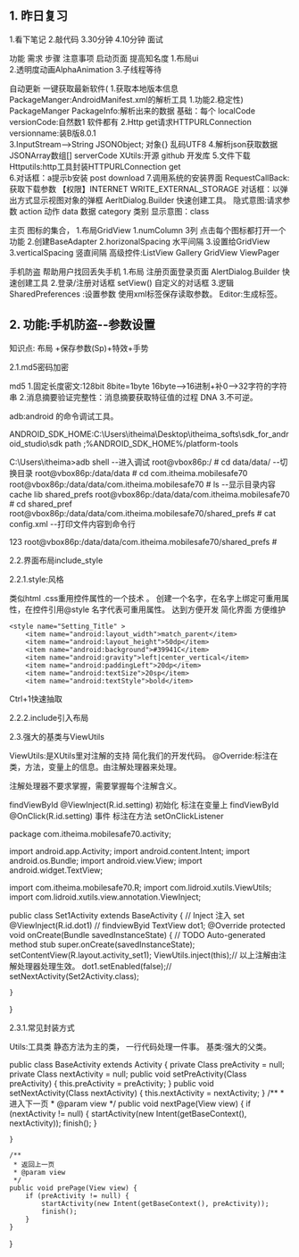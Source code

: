 ## 1.	昨日复习 ##

1.看下笔记 
2.敲代码
3.30分钟
4.10分钟  面试

功能	                  需求	                  步骤	                  注意事项
启动页面	          提高知名度	                 1.布局ui             
                                      2.透明度动画AlphaAnimation
                                      3.子线程等待
	
自动更新	      一键获取最新软件(        1.获取本地版本信息              PackageManger:AndroidManifest.xml的解析工具
               	1.功能2.稳定性)			PackageManger               PackageInfo:解析出来的数据
               	基础：每个                 localCode                  versionCode:自然数1
                软件都有	       2.Http get请求HTTPURLConnection       versionname:装B版8.0.1					    
         					    3.InputStream-->String               JSONObject; 对象{}  乱码UTF8
          						4.解析json获取数据                    JSONArray数组[]
          						 serverCode                          XUtils:开源 github 开发库
          					    5.文件下载                         Httputils:http工具封装HTTPURLConnection get   
          					    6.对话框：a提示b安装                  post download
          					    7.调用系统的安装界面	                RequestCallBack:获取下载参数
                                                                   【权限】INTERNET 
																	WRITE_EXTERNAL_STORAGE
																	对话框：以弹出方式显示视图对象的弹框 
																	AerltDialog.Builder 快速创建工具。
																	隐式意图:请求参数
																	action 动作
																	data 数据
																	category 类别
																	显示意图：class

     


主页  	        图标的集合，              1.布局GridView                1.numColumn 3列
            点击每个图标都打开一个功能	    2.创建BaseAdapter             2.horizonalSpacing 水平间隔
										3.设置给GridView              3.verticalSpacing 竖直间隔
											                         高级控件:ListView Gallery GridView
                                                                         ViewPager


手机防盗 	帮助用户找回丢失手机	1.布局  注册页面登录页面             AlertDialog.Builder 快速创建工具
								2.登录/注册对话框                       setView() 自定义的对话框
								3.逻辑	                            SharedPreferences :设置参数
																	使用xml标签保存读取参数。
																	Editor:生成标签。

 
 
 

## 2.	功能:手机防盗--参数设置 ##

知识点:  布局 +保存参数(Sp)+特效+手势

2.1.md5密码加密
 
md5 
1.固定长度密文:128bit  8bite=1byte   16byte-->16进制+补0-->32字符的字符串
2.消息摘要验证完整性：消息摘要获取特征值的过程 DNA
3.不可逆。

adb:android 的命令调试工具。
 
ANDROID_SDK_HOME:C:\Users\itheima\Desktop\itheima_softs\sdk_for_android_studio\sdk
path  ;%ANDROID_SDK_HOME%/platform-tools
 
C:\Users\itheima>adb shell  --进入调试
root@vbox86p:/ # cd data/data/    --切换目录 
root@vbox86p:/data/data # cd com.itheima.mobilesafe70
root@vbox86p:/data/data/com.itheima.mobilesafe70 # ls  --显示目录内容
cache
lib
shared_prefs
root@vbox86p:/data/data/com.itheima.mobilesafe70 # cd shared_pref
root@vbox86p:/data/data/com.itheima.mobilesafe70/shared_prefs # 
cat  config.xml  --打印文件内容到命令行
<?xml version='1.0' encoding='utf-8' standalone='yes' ?>
<map>
    <string name="pwd">123</string>
</map>
root@vbox86p:/data/data/com.itheima.mobilesafe70/shared_prefs #


2.2.界面布局include_style

2.2.1.style:风格

类似html .css重用控件属性的一个技术 。
创建一个名字，在名字上绑定可重用属性，在控件引用@style 名字代表可重用属性。
达到方便开发 简化界面 方便维护

  <TextView
        style="@style/Setting_Title"
        android:text="1.欢迎使用手机防盗"
       />

<!--     标题的风格 -->
    <style name="Setting_Title" >
        <item name="android:layout_width">match_parent</item>
        <item name="android:layout_height">50dp</item>
        <item name="android:background">#39941C</item>
        <item name="android:gravity">left|center_vertical</item>
        <item name="android:paddingLeft">20dp</item>
        <item name="android:textSize">20sp</item>
        <item name="android:textStyle">bold</item>
</style>

Ctrl+1快速抽取

2.2.2.include引入布局
 
  <include layout="@layout/view_four_dots" />

2.3.强大的基类与ViewUtils

ViewUtils:是XUtils里对注解的支持 简化我们的开发代码。
@Override:标注在类，方法，变量上的信息。由注解处理器来处理。
 
注解处理器不要求掌握，需要掌握每个注解含义。

findViewById	        @ViewInject(R.id.setting)	初始化 标注在变量上
findViewById            @OnClick(R.id.setting)	事件  标注在方法
setOnClickListener	    


package com.itheima.mobilesafe70.activity;

import android.app.Activity;
import android.content.Intent;
import android.os.Bundle;
import android.view.View;
import android.widget.TextView;

import com.itheima.mobilesafe70.R;
import com.lidroid.xutils.ViewUtils;
import com.lidroid.xutils.view.annotation.ViewInject;

public class Set1Activity extends BaseActivity {
	// Inject 注入 set
	@ViewInject(R.id.dot1)
	// findviewByid
	TextView dot1;
	@Override
	protected void onCreate(Bundle savedInstanceState) {
		// TODO Auto-generated method stub
		super.onCreate(savedInstanceState);
		setContentView(R.layout.activity_set1);
		ViewUtils.inject(this);// 以上注解由注解处理器处理生效。
		dot1.setEnabled(false);//
		setNextActivity(Set2Activity.class);

	}

}



2.3.1.常见封装方式

Utils:工具类  静态方法为主的类， 一行代码处理一件事。
基类:强大的父类。


public class BaseActivity extends Activity {
	private Class<?> preActivity = null;
	private Class<?> nextActivity = null;
	public void setPreActivity(Class<?> preActivity) {
		this.preActivity = preActivity;
	}
	public void setNextActivity(Class<?> nextActivity) {
		this.nextActivity = nextActivity;
	}
	/**
	 * 进入下一页
	 * @param view
	 */
	public void nextPage(View view) {
		if (nextActivity != null) {
			startActivity(new Intent(getBaseContext(), nextActivity));
			finish();
		}

	}

	/**
	 * 返回上一页
	 * @param view
	 */
	public void prePage(View view) {
		if (preActivity != null) {
			startActivity(new Intent(getBaseContext(), preActivity));
			finish();
		}
	}
}
